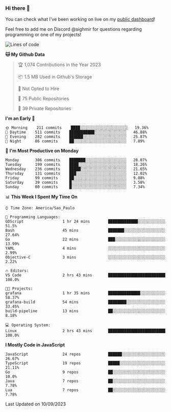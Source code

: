 ### Hi there 👋

<!--
**guicaulada/guicaulada** is a ✨ _special_ ✨ repository because its `README.md` (this file) appears on your GitHub profile.

Here are some ideas to get you started:

- 🔭 I’m currently working on ...
- 🌱 I’m currently learning ...
- 👯 I’m looking to collaborate on ...
- 🤔 I’m looking for help with ...
- 💬 Ask me about ...
- 📫 How to reach me: ...
- 😄 Pronouns: ...
- ⚡ Fun fact: ...
-->

You can check what I've been working on live on my [public dashboard](https://guicaulada.grafana.net/public-dashboards/7b7f644500ec4e6cb5d7a4e7b5ed0dab)!

Feel free to add me on Discord @sighmir for questions regarding programming or one of my projects!

<!--START_SECTION:waka-->
![Lines of code](https://img.shields.io/badge/From%20Hello%20World%20I%27ve%20Written-13.2%20million%20lines%20of%20code-blue)

**🐱 My Github Data** 

> 🏆 1,074 Contributions in the Year 2023
 > 
> 📦 1.5 MB Used in Github's Storage 
 > 
> 🚫 Not Opted to Hire
 > 
> 📜 75 Public Repositories 
 > 
> 🔑 39 Private Repositories  
 > 
**I'm an Early 🐤** 

```text
🌞 Morning    211 commits    ████░░░░░░░░░░░░░░░░░░░░░   19.36% 
🌆 Daytime    511 commits    ███████████░░░░░░░░░░░░░░   46.88% 
🌃 Evening    282 commits    ██████░░░░░░░░░░░░░░░░░░░   25.87% 
🌙 Night      86 commits     ██░░░░░░░░░░░░░░░░░░░░░░░   7.89%

```
📅 **I'm Most Productive on Monday** 

```text
Monday       306 commits    ███████░░░░░░░░░░░░░░░░░░   28.07% 
Tuesday      199 commits    ████░░░░░░░░░░░░░░░░░░░░░   18.26% 
Wednesday    236 commits    █████░░░░░░░░░░░░░░░░░░░░   21.65% 
Thursday     131 commits    ███░░░░░░░░░░░░░░░░░░░░░░   12.02% 
Friday       99 commits     ██░░░░░░░░░░░░░░░░░░░░░░░   9.08% 
Saturday     39 commits     █░░░░░░░░░░░░░░░░░░░░░░░░   3.58% 
Sunday       80 commits     █░░░░░░░░░░░░░░░░░░░░░░░░   7.34%

```


📊 **This Week I Spent My Time On** 

```text
⌚︎ Time Zone: America/Sao_Paulo

💬 Programming Languages: 
GDScript                 1 hr 24 mins        █████████████░░░░░░░░░░░░   51.5% 
Bash                     45 mins             ███████░░░░░░░░░░░░░░░░░░   27.64% 
Go                       22 mins             ███░░░░░░░░░░░░░░░░░░░░░░   13.99% 
YAML                     4 mins              ░░░░░░░░░░░░░░░░░░░░░░░░░   2.99% 
Objective-C              3 mins              ░░░░░░░░░░░░░░░░░░░░░░░░░   2.22%

🔥 Editors: 
VS Code                  2 hrs 43 mins       █████████████████████████   100.0%

🐱‍💻 Projects: 
grafana                  1 hr 35 mins        ██████████████░░░░░░░░░░░   58.37% 
grafana-build            54 mins             ████████░░░░░░░░░░░░░░░░░   33.45% 
build-pipeline           13 mins             ██░░░░░░░░░░░░░░░░░░░░░░░   8.18%

💻 Operating System: 
Linux                    2 hrs 43 mins       █████████████████████████   100.0%

```

**I Mostly Code in JavaScript** 

```text
JavaScript               24 repos            ██████░░░░░░░░░░░░░░░░░░░   26.67% 
TypeScript               19 repos            █████░░░░░░░░░░░░░░░░░░░░   21.11% 
Go                       9 repos             ██░░░░░░░░░░░░░░░░░░░░░░░   10.0% 
Java                     7 repos             ██░░░░░░░░░░░░░░░░░░░░░░░   7.78% 
Lua                      7 repos             ██░░░░░░░░░░░░░░░░░░░░░░░   7.78%

```



 Last Updated on 10/09/2023
<!--END_SECTION:waka-->
